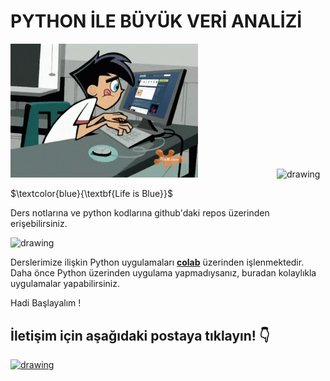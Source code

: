 # **PYTHON İLE BÜYÜK VERİ ANALİZİ** 
<img src=https://raw.githubusercontent.com/mertcank1/BDA/refs/heads/main/animation-cartoons.gif alt="drawing" width="300"/>&emsp;&emsp;&emsp;&emsp;&emsp;&emsp;&emsp;&emsp;&emsp;<img src="https://user-images.githubusercontent.com/74038190/212257472-08e52665-c503-4bd9-aa20-f5a4dae769b5.gif" alt="drawing" width="200"/> 

$\textcolor{blue}{\textbf{Life is Blue}}$

Ders notlarına ve python kodlarına github'daki repos üzerinden erişebilirsiniz.

<img src="https://user-images.githubusercontent.com/74038190/216121964-513bdf95-3c8c-429a-82bc-7c770caca8fc.png" alt="drawing" width="200"/>


Derslerimize ilişkin Python uygulamaları [**colab**](https://colab.research.google.com/) üzerinden işlenmektedir. Daha önce Python üzerinden uygulama yapmadıysanız, buradan kolaylıkla uygulamalar yapabilirsiniz.

Hadi Başlayalım !



## İletişim için aşağıdaki postaya tıklayın! :point_down:

[<img src=https://www.svgrepo.com/show/530453/mail-reception.svg alt="drawing" width="100"/>](mailto:amertcankose@ticaret.edu.tr)

